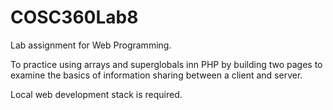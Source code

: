 # COSC360Lab8
Lab assignment for Web Programming. 

To practice using arrays and superglobals inn PHP by building two pages to examine the basics of information sharing between a client and server.

Local web development stack is required.
